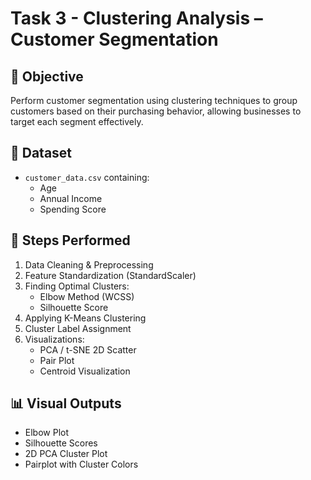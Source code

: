 # Task 3 - Clustering Analysis – Customer Segmentation

## 📌 Objective
Perform customer segmentation using clustering techniques to group customers based on their purchasing behavior, allowing businesses to target each segment effectively.

## 📂 Dataset
- `customer_data.csv` containing:
  - Age
  - Annual Income
  - Spending Score

## 🔧 Steps Performed
1. Data Cleaning & Preprocessing
2. Feature Standardization (StandardScaler)
3. Finding Optimal Clusters:
   - Elbow Method (WCSS)
   - Silhouette Score
4. Applying K-Means Clustering
5. Cluster Label Assignment
6. Visualizations:
   - PCA / t-SNE 2D Scatter
   - Pair Plot
   - Centroid Visualization

## 📊 Visual Outputs
- Elbow Plot
- Silhouette Scores
- 2D PCA Cluster Plot
- Pairplot with Cluster Colors
